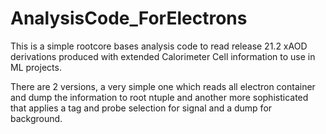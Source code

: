 # AnalysisCode_ForElectrons

This is a simple rootcore bases analysis code to read release 21.2 xAOD derivations produced with extended Calorimeter Cell information to use in ML projects.

There are 2 versions, a very simple one which reads all electron container and dump the information to root ntuple and another more sophisticated that applies a tag and probe selection for signal and a dump for background. 
